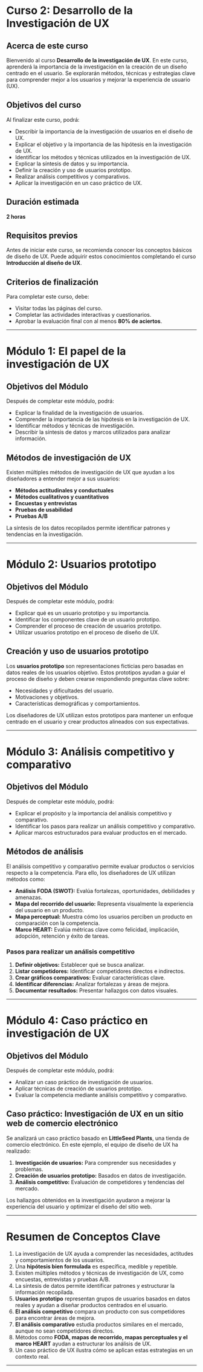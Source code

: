 # Curso 2: Desarrollo de la Investigación de UX

## Acerca de este curso

Bienvenido al curso **Desarrollo de la investigación de UX**. En este curso, aprenderá la importancia de la investigación en la creación de un diseño centrado en el usuario. Se explorarán métodos, técnicas y estrategias clave para comprender mejor a los usuarios y mejorar la experiencia de usuario (UX).

## Objetivos del curso

Al finalizar este curso, podrá:

- Describir la importancia de la investigación de usuarios en el diseño de UX.
- Explicar el objetivo y la importancia de las hipótesis en la investigación de UX.
- Identificar los métodos y técnicas utilizados en la investigación de UX.
- Explicar la síntesis de datos y su importancia.
- Definir la creación y uso de usuarios prototipo.
- Realizar análisis competitivos y comparativos.
- Aplicar la investigación en un caso práctico de UX.

## Duración estimada

**2 horas**

## Requisitos previos

Antes de iniciar este curso, se recomienda conocer los conceptos básicos de diseño de UX. Puede adquirir estos conocimientos completando el curso **Introducción al diseño de UX**.

## Criterios de finalización

Para completar este curso, debe:

- Visitar todas las páginas del curso.
- Completar las actividades interactivas y cuestionarios.
- Aprobar la evaluación final con al menos **80% de aciertos**.

---

# Módulo 1: El papel de la investigación de UX

## Objetivos del Módulo

Después de completar este módulo, podrá:

- Explicar la finalidad de la investigación de usuarios.
- Comprender la importancia de las hipótesis en la investigación de UX.
- Identificar métodos y técnicas de investigación.
- Describir la síntesis de datos y marcos utilizados para analizar información.

## Métodos de investigación de UX

Existen múltiples métodos de investigación de UX que ayudan a los diseñadores a entender mejor a sus usuarios:

- **Métodos actitudinales y conductuales**
- **Métodos cualitativos y cuantitativos**
- **Encuestas y entrevistas**
- **Pruebas de usabilidad**
- **Pruebas A/B**

La síntesis de los datos recopilados permite identificar patrones y tendencias en la investigación.

---

# Módulo 2: Usuarios prototipo

## Objetivos del Módulo

Después de completar este módulo, podrá:

- Explicar qué es un usuario prototipo y su importancia.
- Identificar los componentes clave de un usuario prototipo.
- Comprender el proceso de creación de usuarios prototipo.
- Utilizar usuarios prototipo en el proceso de diseño de UX.

## Creación y uso de usuarios prototipo

Los **usuarios prototipo** son representaciones ficticias pero basadas en datos reales de los usuarios objetivo. Estos prototipos ayudan a guiar el proceso de diseño y deben crearse respondiendo preguntas clave sobre:

- Necesidades y dificultades del usuario.
- Motivaciones y objetivos.
- Características demográficas y comportamientos.

Los diseñadores de UX utilizan estos prototipos para mantener un enfoque centrado en el usuario y crear productos alineados con sus expectativas.

---

# Módulo 3: Análisis competitivo y comparativo

## Objetivos del Módulo

Después de completar este módulo, podrá:

- Explicar el propósito y la importancia del análisis competitivo y comparativo.
- Identificar los pasos para realizar un análisis competitivo y comparativo.
- Aplicar marcos estructurados para evaluar productos en el mercado.

## Métodos de análisis

El análisis competitivo y comparativo permite evaluar productos o servicios respecto a la competencia. Para ello, los diseñadores de UX utilizan métodos como:

- **Análisis FODA (SWOT):** Evalúa fortalezas, oportunidades, debilidades y amenazas.
- **Mapa del recorrido del usuario:** Representa visualmente la experiencia del usuario en un producto.
- **Mapa perceptual:** Muestra cómo los usuarios perciben un producto en comparación con la competencia.
- **Marco HEART:** Evalúa métricas clave como felicidad, implicación, adopción, retención y éxito de tareas.

### Pasos para realizar un análisis competitivo

1. **Definir objetivos:** Establecer qué se busca analizar.
2. **Listar competidores:** Identificar competidores directos e indirectos.
3. **Crear gráficos comparativos:** Evaluar características clave.
4. **Identificar diferencias:** Analizar fortalezas y áreas de mejora.
5. **Documentar resultados:** Presentar hallazgos con datos visuales.

---

# Módulo 4: Caso práctico en investigación de UX

## Objetivos del Módulo

Después de completar este módulo, podrá:

- Analizar un caso práctico de investigación de usuarios.
- Aplicar técnicas de creación de usuarios prototipo.
- Evaluar la competencia mediante análisis competitivo y comparativo.

## Caso práctico: Investigación de UX en un sitio web de comercio electrónico

Se analizará un caso práctico basado en **LittleSeed Plants**, una tienda de comercio electrónico. En este ejemplo, el equipo de diseño de UX ha realizado:

1. **Investigación de usuarios:** Para comprender sus necesidades y problemas.
2. **Creación de usuarios prototipo:** Basados en datos de investigación.
3. **Análisis competitivo:** Evaluación de competidores y tendencias del mercado.

Los hallazgos obtenidos en la investigación ayudaron a mejorar la experiencia del usuario y optimizar el diseño del sitio web.

---

# Resumen de Conceptos Clave

1. La investigación de UX ayuda a comprender las necesidades, actitudes y comportamientos de los usuarios.
2. Una **hipótesis bien formulada** es específica, medible y repetible.
3. Existen múltiples métodos y técnicas de investigación de UX, como encuestas, entrevistas y pruebas A/B.
4. La síntesis de datos permite identificar patrones y estructurar la información recopilada.
5. **Usuarios prototipo** representan grupos de usuarios basados en datos reales y ayudan a diseñar productos centrados en el usuario.
6. **El análisis competitivo** compara un producto con sus competidores para encontrar áreas de mejora.
7. **El análisis comparativo** estudia productos similares en el mercado, aunque no sean competidores directos.
8. Métodos como **FODA, mapas de recorrido, mapas perceptuales y el marco HEART** ayudan a estructurar los análisis de UX.
9. Un caso práctico de UX ilustra cómo se aplican estas estrategias en un contexto real.

---
